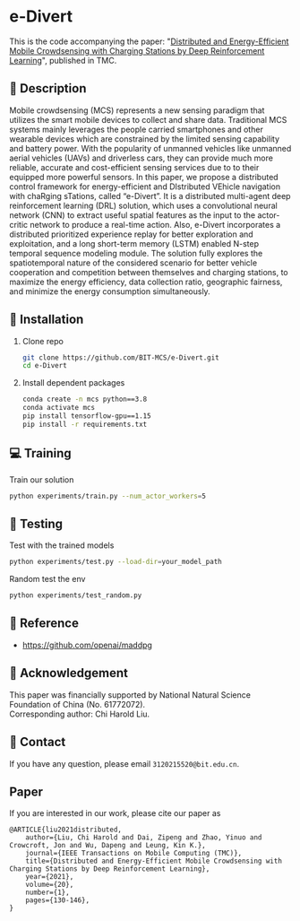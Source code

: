 # e-Divert
This is the code accompanying the paper: "[Distributed and Energy-Efficient Mobile Crowdsensing with Charging Stations by Deep Reinforcement Learning](https://ieeexplore.ieee.org/abstract/document/8821415)", published in TMC.

## :page_facing_up: Description
Mobile crowdsensing (MCS) represents a new sensing paradigm that utilizes the smart mobile devices to collect and share data. Traditional MCS systems mainly leverages the people carried smartphones and other wearable devices which are constrained by the limited sensing capability and battery power. With the popularity of unmanned vehicles like unmanned aerial vehicles (UAVs) and driverless cars, they can provide much more reliable, accurate and cost-efficient sensing services due to to their equipped more powerful sensors. In this paper, we propose a distributed control framework for energy-efficient and DIstributed VEhicle navigation with chaRging sTations, called “e-Divert”. It is a distributed multi-agent deep reinforcement learning (DRL) solution, which uses a convolutional neural network (CNN) to extract useful spatial features as the input to the actor-critic network to produce a real-time action. Also, e-Divert incorporates a distributed prioritized experience replay for better exploration and exploitation, and a long short-term memory (LSTM) enabled N-step temporal sequence modeling module. The solution fully explores the spatiotemporal nature of the considered scenario for better vehicle cooperation and competition between themselves and charging stations, to maximize the energy efficiency, data collection ratio, geographic fairness, and minimize the energy consumption simultaneously.

## :wrench: Installation
1. Clone repo
    ```bash
    git clone https://github.com/BIT-MCS/e-Divert.git
    cd e-Divert
    ```
2. Install dependent packages
    ```sh
    conda create -n mcs python==3.8
    conda activate mcs
    pip install tensorflow-gpu==1.15
    pip install -r requirements.txt
    ```


## :computer: Training

Train our solution
```bash
python experiments/train.py --num_actor_workers=5 
```
## :checkered_flag: Testing

Test with the trained models 

```sh
python experiments/test.py --load-dir=your_model_path
```

Random test the env

```sh
python experiments/test_random.py
```

## :clap: Reference
- https://github.com/openai/maddpg


## :scroll: Acknowledgement

This paper was financially supported by National Natural
Science Foundation of China (No. 61772072).
<br>
Corresponding author: Chi Harold Liu.

## :e-mail: Contact

If you have any question, please email `3120215520@bit.edu.cn`.

## Paper
If you are interested in our work, please cite our paper as

```
@ARTICLE{liu2021distributed,
    author={Liu, Chi Harold and Dai, Zipeng and Zhao, Yinuo and Crowcroft, Jon and Wu, Dapeng and Leung, Kin K.},
    journal={IEEE Transactions on Mobile Computing (TMC)},
    title={Distributed and Energy-Efficient Mobile Crowdsensing with Charging Stations by Deep Reinforcement Learning},
    year={2021},
    volume={20},
    number={1},
    pages={130-146},
}
```

